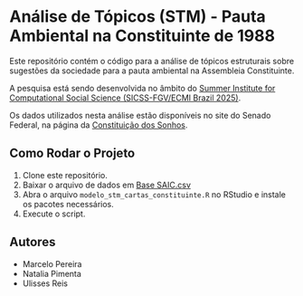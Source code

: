 # Análise de Tópicos (STM) - Pauta Ambiental na Constituinte de 1988

Este repositório contém o código para a análise de tópicos estruturais sobre sugestões da sociedade para a pauta ambiental na Assembleia Constituinte.

A pesquisa está sendo desenvolvida no âmbito do [Summer Institute for Computational Social Science (SICSS-FGV/ECMI Brazil 2025)](https://sicss.io/2025/fgv-ecmi-brazil/).

Os dados utilizados nesta análise estão disponíveis no site do Senado Federal, na página da [Constituição dos Sonhos](https://www12.senado.leg.br/noticias/constituicao-dos-sonhos/).

## Como Rodar o Projeto

1.  Clone este repositório.
2.  Baixar o arquivo de dados em [Base SAIC.csv](https://www12.senado.leg.br/noticias/++plone++senado_noticias/constituicao-dos-sonhos/dados/Base%20SAIC.csv)
3.  Abra o arquivo `modelo_stm_cartas_constituinte.R` no RStudio e instale os pacotes necessários.
4.  Execute o script.

## Autores

* Marcelo Pereira
* Natalia Pimenta
* Ulisses Reis